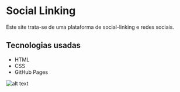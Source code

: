 # Social Linking

Este site trata-se de uma plataforma de social-linking e redes sociais.

## Tecnologias usadas
* HTML
* CSS
* GitHub Pages

![alt text](https://github.com/LucasMSilva2/social-linking/blob/main/index.jpg?raw=true)